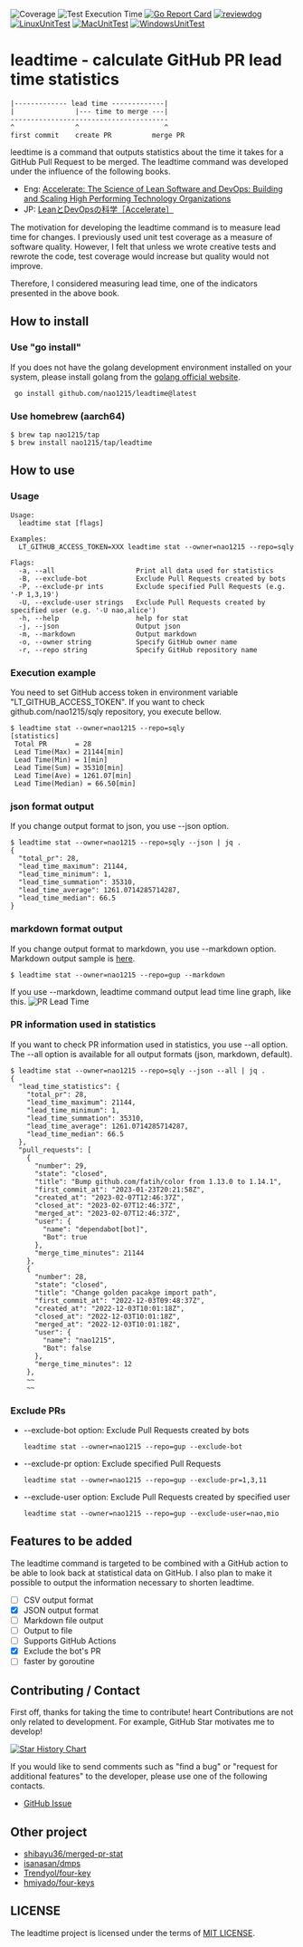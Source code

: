 ![Coverage](https://raw.githubusercontent.com/nao1215/octocovs-central-repo/main/badges/nao1215/leadtime/coverage.svg)
![Test Execution Time](https://raw.githubusercontent.com/nao1215/octocovs-central-repo/main/badges/nao1215/leadtime/time.svg)
[![Go Report Card](https://goreportcard.com/badge/github.com/nao1215/leadtime)](https://goreportcard.com/report/github.com/nao1215/leadtime)
[![reviewdog](https://github.com/nao1215/leadtime/actions/workflows/reviewdog.yml/badge.svg)](https://github.com/nao1215/leadtime/actions/workflows/reviewdog.yml)
[![LinuxUnitTest](https://github.com/nao1215/leadtime/actions/workflows/linux_test.yml/badge.svg)](https://github.com/nao1215/leadtime/actions/workflows/linux_test.yml)
[![MacUnitTest](https://github.com/nao1215/leadtime/actions/workflows/mac_test.yml/badge.svg)](https://github.com/nao1215/leadtime/actions/workflows/mac_test.yml)
[![WindowsUnitTest](https://github.com/nao1215/leadtime/actions/workflows/windows_test.yml/badge.svg)](https://github.com/nao1215/leadtime/actions/workflows/windows_test.yml)
# leadtime - calculate GitHub PR lead time statistics
```
|------------- lead time -------------|
|               |--- time to merge ---|
---------------------------------------
^               ^                     ^
first commit    create PR          merge PR
```
leedtime is a command that outputs statistics about the time it takes for a GitHub Pull Request to be merged. The leadtime command was developed under the influence of the following books.
- Eng: [Accelerate: The Science of Lean Software and DevOps: Building and Scaling High Performing Technology Organizations](https://www.amazon.com/dp/1942788339/ref=cm_sw_r_cp_ep_dp_sBN8BbGC11MBS)
- JP: [LeanとDevOpsの科学［Accelerate］](https://www.amazon.co.jp/Lean%E3%81%A8DevOps%E3%81%AE%E7%A7%91%E5%AD%A6%EF%BC%BBAccelerate%EF%BC%BD-%E3%83%86%E3%82%AF%E3%83%8E%E3%83%AD%E3%82%B8%E3%83%BC%E3%81%AE%E6%88%A6%E7%95%A5%E7%9A%84%E6%B4%BB%E7%94%A8%E3%81%8C%E7%B5%84%E7%B9%94%E5%A4%89%E9%9D%A9%E3%82%92%E5%8A%A0%E9%80%9F%E3%81%99%E3%82%8B-impress-top-gear%E3%82%B7%E3%83%AA%E3%83%BC%E3%82%BA-ebook/dp/B07L2R3LTN)

The motivation for developing the leadtime command is to measure lead time for changes. I previously used unit test coverage as a measure of software quality. However, I felt that unless we wrote creative tests and rewrote the code, test coverage would increase but quality would not improve. 
  
Therefore, I considered measuring lead time, one of the indicators presented in the above book.

## How to install
### Use "go install"
If you does not have the golang development environment installed on your system, please install golang from the [golang official website](https://go.dev/doc/install).
```
 go install github.com/nao1215/leadtime@latest
```

### Use homebrew (aarch64)
```
$ brew tap nao1215/tap
$ brew install nao1215/tap/leadtime
```

## How to use
### Usage
```
Usage:
  leadtime stat [flags]

Examples:
  LT_GITHUB_ACCESS_TOKEN=XXX leadtime stat --owner=nao1215 --repo=sqly

Flags:
  -a, --all                    Print all data used for statistics
  -B, --exclude-bot            Exclude Pull Requests created by bots
  -P, --exclude-pr ints        Exclude specified Pull Requests (e.g. '-P 1,3,19')
  -U, --exclude-user strings   Exclude Pull Requests created by specified user (e.g. '-U nao,alice')
  -h, --help                   help for stat
  -j, --json                   Output json
  -m, --markdown               Output markdown
  -o, --owner string           Specify GitHub owner name
  -r, --repo string            Specify GitHub repository name
```

### Execution example
You need to set GitHub access token in environment variable "LT_GITHUB_ACCESS_TOKEN". If you want to check github.com/nao1215/sqly repository, you execute bellow.
```
$ leadtime stat --owner=nao1215 --repo=sqly
[statistics]
 Total PR       = 28
 Lead Time(Max) = 21144[min]
 Lead Time(Min) = 1[min]
 Lead Time(Sum) = 35310[min]
 Lead Time(Ave) = 1261.07[min]
 Lead Time(Median) = 66.50[min]
```


### json format output
If you change output format to json, you use --json option.
```
$ leadtime stat --owner=nao1215 --repo=sqly --json | jq .
{
  "total_pr": 28,
  "lead_time_maximum": 21144,
  "lead_time_minimum": 1,
  "lead_time_summation": 35310,
  "lead_time_average": 1261.0714285714287,
  "lead_time_median": 66.5
}
```

### markdown format output
If you change output format to markdown, you use --markdown option. Markdown output sample is [here](doc/sample_leadtime.md).
```
$ leadtime stat --owner=nao1215 --repo=gup --markdown
```

If you use --markdown, leadtime command output lead time line graph, like this.
![PR Lead Time](./doc/leadtime.png)

### PR information used in statistics
If you want to check PR information used in statistics, you use --all option. The --all option is available for all output formats (json, markdown, default).
```
$ leadtime stat --owner=nao1215 --repo=sqly --json --all | jq .
{
  "lead_time_statistics": {
    "total_pr": 28,
    "lead_time_maximum": 21144,
    "lead_time_minimum": 1,
    "lead_time_summation": 35310,
    "lead_time_average": 1261.0714285714287,
    "lead_time_median": 66.5
  },
  "pull_requests": [
    {
      "number": 29,
      "state": "closed",
      "title": "Bump github.com/fatih/color from 1.13.0 to 1.14.1",
      "first_commit_at": "2023-01-23T20:21:58Z",
      "created_at": "2023-02-07T12:46:37Z",
      "closed_at": "2023-02-07T12:46:37Z",
      "merged_at": "2023-02-07T12:46:37Z",
      "user": {
        "name": "dependabot[bot]",
        "Bot": true
      },
      "merge_time_minutes": 21144
    },
    {
      "number": 28,
      "state": "closed",
      "title": "Change golden pacakge import path",
      "first_commit_at": "2022-12-03T09:48:37Z",
      "created_at": "2022-12-03T10:01:18Z",
      "closed_at": "2022-12-03T10:01:18Z",
      "merged_at": "2022-12-03T10:01:18Z",
      "user": {
        "name": "nao1215",
        "Bot": false
      },
      "merge_time_minutes": 12
    },
    ~~
    ~~
```

### Exclude PRs
- --exclude-bot option: Exclude Pull Requests created by bots
  ```
  leadtime stat --owner=nao1215 --repo=gup --exclude-bot
  ```

- --exclude-pr option: Exclude specified Pull Requests
  ```
  leadtime stat --owner=nao1215 --repo=gup --exclude-pr=1,3,11
  ```

- --exclude-user option: Exclude Pull Requests created by specified user
  ```
  leadtime stat --owner=nao1215 --repo=gup --exclude-user=nao,mio
  ```

## Features to be added
The leadtime command is targeted to be combined with a GitHub action to be able to look back at statistical data on GitHub. I also plan to make it possible to output the information necessary to shorten leadtime.
- [ ] CSV output format
- [x] JSON output format
- [ ] Markdown file output
- [ ] Output to file
- [ ] Supports GitHub Actions
- [x] Exclude the bot's PR
- [ ] faster by goroutine

## Contributing / Contact
First off, thanks for taking the time to contribute! heart Contributions are not only related to development. For example, GitHub Star motivates me to develop!

[![Star History Chart](https://api.star-history.com/svg?repos=nao1215/leadtime&type=Date)](https://star-history.com/#nao1215/leadtime&Date)

  
If you would like to send comments such as "find a bug" or "request for additional features" to the developer, please use one of the following contacts.
- [GitHub Issue](https://github.com/nao1215/leadtime/issues)

## Other project
- [shibayu36/merged-pr-stat](https://github.com/shibayu36/merged-pr-stat)
- [isanasan/dmps](https://github.com/isanasan/dmps)
- [Trendyol/four-key](https://github.com/Trendyol/four-key)
- [hmiyado/four-keys](https://github.com/hmiyado/four-keys)


## LICENSE
The leadtime project is licensed under the terms of [MIT LICENSE](./LICENSE).
